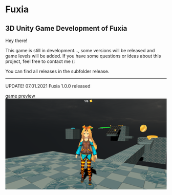 # Fuxia
3D Unity Game Development of  Fuxia
----------------------------------------------------------------------------------------------------------
Hey there!

This game is still in development..., some versions will be released and game levels will be added.
If you have some questions or ideas about this project, feel free to contact me (:

You can find all releases in the subfolder release.

----------------------------------------------------------------------------------------------------------
UPDATE! 07.01.2021
Fuxia 1.0.0 released

game preview
<img src="https://github.com/s1lentp4nther/Fuxia/blob/main/img/fuxia_preview.png" alt="game preview">